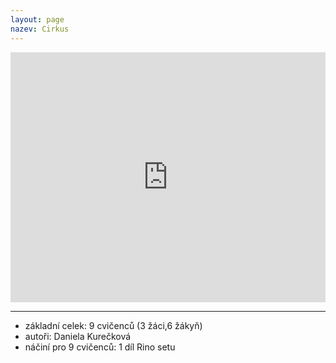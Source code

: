 ```yaml
---
layout: page
nazev: Cirkus
---
```


<iframe width="100%" height="400" src="https://www.youtube.com/embed/EZIHw0CXisg" frameborder="0" allowfullscreen></iframe>

---

* základní celek: 9 cvičenců (3 žáci,6 žákyň)
* autoři: Daniela Kurečková
* náčiní pro 9 cvičenců: 1 díl Rino setu
